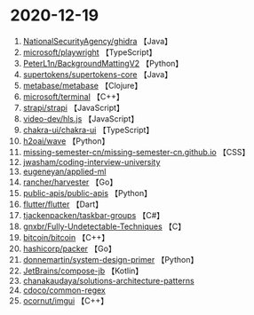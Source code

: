 # 2020-12-19

1. [NationalSecurityAgency/ghidra](https://github.com/NationalSecurityAgency/ghidra) 【Java】
2. [microsoft/playwright](https://github.com/microsoft/playwright) 【TypeScript】
3. [PeterL1n/BackgroundMattingV2](https://github.com/PeterL1n/BackgroundMattingV2) 【Python】
4. [supertokens/supertokens-core](https://github.com/supertokens/supertokens-core) 【Java】
5. [metabase/metabase](https://github.com/metabase/metabase) 【Clojure】
6. [microsoft/terminal](https://github.com/microsoft/terminal) 【C++】
7. [strapi/strapi](https://github.com/strapi/strapi) 【JavaScript】
8. [video-dev/hls.js](https://github.com/video-dev/hls.js) 【JavaScript】
9. [chakra-ui/chakra-ui](https://github.com/chakra-ui/chakra-ui) 【TypeScript】
10. [h2oai/wave](https://github.com/h2oai/wave) 【Python】
11. [missing-semester-cn/missing-semester-cn.github.io](https://github.com/missing-semester-cn/missing-semester-cn.github.io) 【CSS】
12. [jwasham/coding-interview-university](https://github.com/jwasham/coding-interview-university) 
13. [eugeneyan/applied-ml](https://github.com/eugeneyan/applied-ml) 
14. [rancher/harvester](https://github.com/rancher/harvester) 【Go】
15. [public-apis/public-apis](https://github.com/public-apis/public-apis) 【Python】
16. [flutter/flutter](https://github.com/flutter/flutter) 【Dart】
17. [tjackenpacken/taskbar-groups](https://github.com/tjackenpacken/taskbar-groups) 【C#】
18. [gnxbr/Fully-Undetectable-Techniques](https://github.com/gnxbr/Fully-Undetectable-Techniques) 【C】
19. [bitcoin/bitcoin](https://github.com/bitcoin/bitcoin) 【C++】
20. [hashicorp/packer](https://github.com/hashicorp/packer) 【Go】
21. [donnemartin/system-design-primer](https://github.com/donnemartin/system-design-primer) 【Python】
22. [JetBrains/compose-jb](https://github.com/JetBrains/compose-jb) 【Kotlin】
23. [chanakaudaya/solutions-architecture-patterns](https://github.com/chanakaudaya/solutions-architecture-patterns) 
24. [cdoco/common-regex](https://github.com/cdoco/common-regex) 
25. [ocornut/imgui](https://github.com/ocornut/imgui) 【C++】
